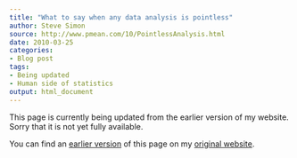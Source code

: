 ```yaml
---
title: "What to say when any data analysis is pointless"
author: Steve Simon
source: http://www.pmean.com/10/PointlessAnalysis.html
date: 2010-03-25
categories:
- Blog post
tags:
- Being updated
- Human side of statistics
output: html_document
---
```


This page is currently being updated from the earlier version of my website. Sorry that it is not yet fully available.

<!---More--->

You can find an [earlier version][sim1] of this page on my [original website][sim2].

[sim1]: http://www.pmean.com/10/PointlessAnalysis.html
[sim2]: http://www.pmean.com/original_site.html
